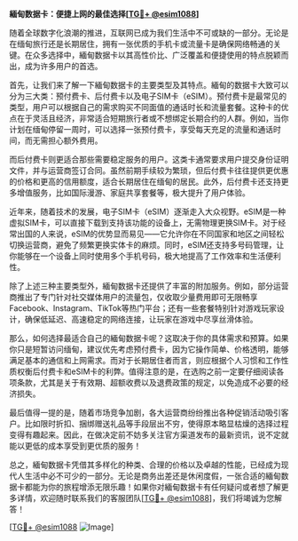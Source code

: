 **緬甸数据卡：便捷上网的最佳选择[[TG💪+ @esim1088](https://t.me/s/esim1088)]**

随着全球数字化浪潮的推进，互联网已成为我们生活中不可或缺的一部分。无论是在缅甸旅行还是长期居住，拥有一张优质的手机卡或流量卡是确保网络畅通的关键。在众多选择中，緬甸数据卡以其高性价比、广泛覆盖和便捷使用的特点脱颖而出，成为许多用户的首选。

首先，让我们来了解一下緬甸数据卡的主要类型及其特点。緬甸的数据卡大致可以分为三大类：预付费卡、后付费卡以及电子SIM卡（eSIM）。预付费卡是最常见的类型，用户可以根据自己的需求购买不同面值的通话时长和流量套餐。这种卡的优点在于灵活且经济，非常适合短期旅行者或不想绑定长期合约的人群。例如，当你计划在缅甸停留一周时，可以选择一张预付费卡，享受每天充足的流量和通话时间，而无需担心额外费用。

而后付费卡则更适合那些需要稳定服务的用户。这类卡通常要求用户提交身份证明文件，并与运营商签订合同。虽然前期手续较为繁琐，但后付费卡往往提供更优惠的价格和更高的信用额度，适合长期居住在缅甸的居民。此外，后付费卡还支持更多增值服务，比如国际漫游、家庭共享套餐等，极大提升了用户体验。

近年来，随着技术的发展，电子SIM卡（eSIM）逐渐走入大众视野。eSIM是一种虚拟SIM卡，可以直接下载到支持该功能的设备上，无需物理更换SIM卡。对于经常出国的人来说，eSIM的优势显而易见——它允许你在不同国家和地区之间轻松切换运营商，避免了频繁更换实体卡的麻烦。同时，eSIM还支持多号码管理，让你能够在一个设备上同时使用多个手机号码，极大地提高了工作效率和生活便利性。

除了上述三种主要类型外，緬甸数据卡还提供了丰富的附加服务。例如，部分运营商推出了专门针对社交媒体用户的流量包，仅收取少量费用即可无限畅享Facebook、Instagram、TikTok等热门平台；还有一些套餐特别针对游戏玩家设计，确保低延迟、高速稳定的网络连接，让玩家在游戏中尽享丝滑体验。

那么，如何选择最适合自己的緬甸数据卡呢？这取决于你的具体需求和预算。如果你只是短暂访问缅甸，建议优先考虑预付费卡，因为它操作简单、价格透明，能够满足基本的通信和上网需求。而对于长期居住者而言，则应根据个人习惯和工作性质权衡后付费卡和eSIM卡的利弊。值得注意的是，在选购之前一定要仔细阅读各项条款，尤其是关于有效期、超额收费以及退费政策的规定，以免造成不必要的经济损失。

最后值得一提的是，随着市场竞争加剧，各大运营商纷纷推出各种促销活动吸引客户。比如限时折扣、捆绑赠送礼品等手段层出不穷，使得原本略显枯燥的选择过程变得有趣起来。因此，在做决定前不妨多关注官方渠道发布的最新资讯，说不定就能以更低的成本享受到更优质的服务！

总之，緬甸数据卡凭借其多样化的种类、合理的价格以及卓越的性能，已经成为现代人生活中必不可少的一部分。无论是商务出差还是休闲度假，一张合适的緬甸数据卡都能为你的旅程增添无限乐趣！如果你对緬甸数据卡有任何疑问或者想了解更多详情，欢迎随时联系我们的客服团队[[TG💪+ @esim1088](https://t.me/s/esim1088)]，我们将竭诚为您解答！

[[TG💪+ @esim1088](https://t.me/s/esim1088) ![Image](https://i.postimg.cc/4NQfJmqS/Snipaste-2025-05-13-00-14-12.png)]